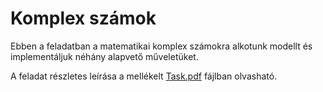# Komplex számok

Ebben a feladatban a matematikai komplex számokra alkotunk modellt és implementáljuk néhány alapvető műveletüket.

A feladat részletes leírása a mellékelt [Task.pdf](https://github.com/vargapeter-akademia/ComplexNumbers/files/7107287/X12.-.Complex.Number.pdf) fájlban olvasható.

